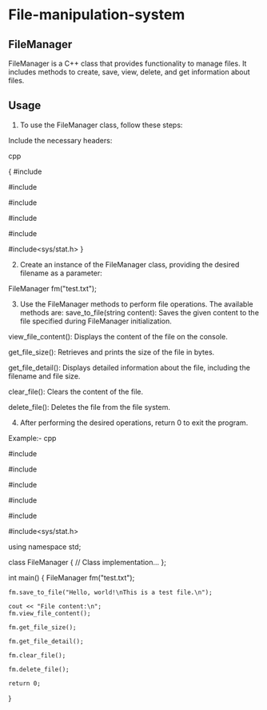 # File-manipulation-system
## FileManager

FileManager is a C++ class that provides functionality to manage files. It includes methods to create, save, view, delete, and get information about files.


## Usage


1. To use the FileManager class, follow these steps:

Include the necessary headers:

cpp

{ #include<iostream>
  
#include<fstream>
  
#include<string>
  
#include<cstdio>
  
#include<cstring>
  
#include<sys/stat.h> }
  
  
  
2. Create an instance of the FileManager class, providing the desired filename as a parameter:

  FileManager fm("test.txt");
  
  
  
3. Use the FileManager methods to perform file operations. The available methods are:
save_to_file(string content): Saves the given content to the file specified during FileManager initialization.
  

view_file_content(): Displays the content of the file on the console.

get_file_size(): Retrieves and prints the size of the file in bytes.

get_file_detail(): Displays detailed information about the file, including the filename and file size.

clear_file(): Clears the content of the file.

delete_file(): Deletes the file from the file system.
  
  

4. After performing the desired operations, return 0 to exit the program.
  
Example:-
cpp

#include<iostream>
  
#include<fstream>
  
#include<string>
  
#include<cstdio>
  
#include<cstring>
  
#include<sys/stat.h>
  

using namespace std;

class FileManager {
    // Class implementation...
};

int main() {
    FileManager fm("test.txt");

    fm.save_to_file("Hello, world!\nThis is a test file.\n");

    cout << "File content:\n";
    fm.view_file_content();

    fm.get_file_size();

    fm.get_file_detail();

    fm.clear_file();

    fm.delete_file();

    return 0;
}  
